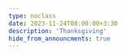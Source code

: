 ```yaml
---
type: noclass
date: 2023-11-24T08:00:00+3:30
description: 'Thanksgiving'
hide_from_announcments: true
---
```

